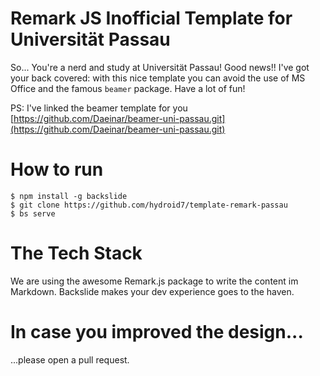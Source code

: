 # Remark JS Inofficial Template for Universität Passau

So... You're a nerd and study at Universität Passau! Good news!!
I've got your back covered: with this nice template you can avoid the use of MS Office and the famous `beamer` package.
Have a lot of fun!

PS: I've linked the beamer template for you [https://github.com/Daeinar/beamer-uni-passau.git](https://github.com/Daeinar/beamer-uni-passau.git)

# How to run
```
$ npm install -g backslide
$ git clone https://github.com/hydroid7/template-remark-passau
$ bs serve
```

# The Tech Stack
We are using the awesome Remark.js package to write the content im Markdown.
Backslide makes your dev experience goes to the haven.

# In case you improved the design...
...please open a pull request.
